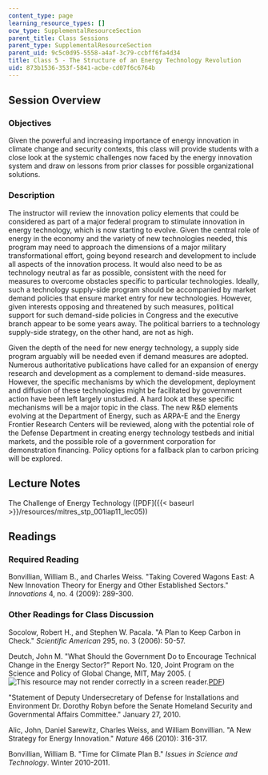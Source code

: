 ```yaml
---
content_type: page
learning_resource_types: []
ocw_type: SupplementalResourceSection
parent_title: Class Sessions
parent_type: SupplementalResourceSection
parent_uid: 9c5c0d95-5558-a4af-3c79-ccbff6fa4d34
title: Class 5 - The Structure of an Energy Technology Revolution
uid: 873b1536-353f-5841-acbe-cd07f6c6764b
---
```


Session Overview
----------------

### Objectives

Given the powerful and increasing importance of energy innovation in climate change and security contexts, this class will provide students with a close look at the systemic challenges now faced by the energy innovation system and draw on lessons from prior classes for possible organizational solutions.

### Description

The instructor will review the innovation policy elements that could be considered as part of a major federal program to stimulate innovation in energy technology, which is now starting to evolve. Given the central role of energy in the economy and the variety of new technologies needed, this program may need to approach the dimensions of a major military transformational effort, going beyond research and development to include all aspects of the innovation process. It would also need to be as technology neutral as far as possible, consistent with the need for measures to overcome obstacles specific to particular technologies. Ideally, such a technology supply-side program should be accompanied by market demand policies that ensure market entry for new technologies. However, given interests opposing and threatened by such measures, political support for such demand-side policies in Congress and the executive branch appear to be some years away. The political barriers to a technology supply-side strategy, on the other hand, are not as high.

Given the depth of the need for new energy technology, a supply side program arguably will be needed even if demand measures are adopted. Numerous authoritative publications have called for an expansion of energy research and development as a complement to demand-side measures. However, the specific mechanisms by which the development, deployment and diffusion of these technologies might be facilitated by government action have been left largely unstudied. A hard look at these specific mechanisms will be a major topic in the class. The new R&D elements evolving at the Department of Energy, such as ARPA-E and the Energy Frontier Research Centers will be reviewed, along with the potential role of the Defense Department in creating energy technology testbeds and initial markets, and the possible role of a government corporation for demonstration financing. Policy options for a fallback plan to carbon pricing will be explored.

Lecture Notes
-------------

The Challenge of Energy Technology ([PDF]({{< baseurl >}}/resources/mitres_stp_001iap11_lec05))

Readings
--------

### Required Reading

Bonvillian, William B., and Charles Weiss. "Taking Covered Wagons East: A New Innovation Theory for Energy and Other Established Sectors." _Innovations_ 4, no. 4 (2009): 289-300.

### Other Readings for Class Discussion

Socolow, Robert H., and Stephen W. Pacala. "A Plan to Keep Carbon in Check." _Scientific American_ 295, no. 3 (2006): 50-57.

Deutch, John M. "What Should the Government Do to Encourage Technical Change in the Energy Sector?" Report No. 120, Joint Program on the Science and Policy of Global Change, MIT, May 2005. (![This resource may not render correctly in a screen reader.](/images/inacessible.gif)[PDF](http://web.mit.edu/globalchange/www/MITJPSPGC_Rpt120.pdf))

"Statement of Deputy Undersecretary of Defense for Installations and Environment Dr. Dorothy Robyn before the Senate Homeland Security and Governmental Affairs Committee." January 27, 2010.

Alic, John, Daniel Sarewitz, Charles Weiss, and William Bonvillian. "A New Strategy for Energy Innovation." _Nature_ 466 (2010): 316-317.

Bonvillian, William B. "Time for Climate Plan B." _Issues in Science and Technology_. Winter 2010-2011.